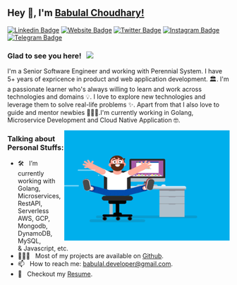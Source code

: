## Hey 👋, I'm [Babulal Choudhary!](https://github.com/babulal107/)
<!--
**babulal107/babulal107** is a ✨ _special_ ✨ repository because its `README.md` (this file) appears on your GitHub profile.

Here are some ideas to get you started:

- 🔭 I’m currently working on ...
- 🌱 I’m currently learning ...
- 👯 I’m looking to collaborate on ...
- 🤔 I’m looking for help with ...
- 💬 Ask me about ...
- 📫 How to reach me: ...
- 😄 Pronouns: ...
- ⚡ Fun fact: ...
-->

[![Linkedin Badge](https://img.shields.io/badge/-LinkedIn-0e76a8?style=flat-square&logo=Linkedin&logoColor=white)](https://linkedin.com/in/babulal-choudhary-74bb74111)
[![Website Badge](https://img.shields.io/badge/Website-3b5998?style=flat-square&logo=google-chrome&logoColor=white)](https://babulal107.github.io/)
[![Twitter Badge](https://img.shields.io/badge/-Twitter-00acee?style=flat-square&logo=Twitter&logoColor=white)](https://twitter.com/Babulal02789865)
[![Instagram Badge](https://img.shields.io/badge/-Instagram-e4405f?style=flat-square&logo=Instagram&logoColor=white)](https://instagram.com/babulal_choudhary.inc/)
[![Telegram Badge](https://img.shields.io/badge/-Telegram-0088cc?style=flat-square&logo=Telegram&logoColor=white)](https://t.me/babulal107)

### Glad to see you here! &nbsp; ![](https://visitor-badge.glitch.me/badge?page_id=babulal107.babulal107&style=flat-square&color=0088cc)

I'm a Senior Software Engineer and working with Perennial System. I have 5+ years of expricence in product and web application development. 🏛. I'm a passionate learner who's always willing to learn and work across technologies and domains 💡. I love to explore new technologies and leverage them to solve real-life problems ✨. Apart from that I also love to guide and mentor newbies 👨🏻‍💻.I'm currently working in Golang, Microservice Development and Cloud Native Application 🤓.

<img align="right" height="250" width="375" alt="" src="https://raw.githubusercontent.com/babulal107/babulal107/master/gifs/coder.gif" />

### Talking about Personal Stuffs:

- 🛠 &nbsp; I’m currently working with Golang, Microservices, RestAPI, <br/> Serverless AWS, GCP, Mongodb, DynamoDB, MySQL,<br/>& Javascript, etc.
- 👨🏻‍💻 &nbsp; Most of my projects are available on [Github](https://github.com/babulal107).
- 📫 &nbsp; How to reach me: babulal.developer@gmail.com.
- 📝 &nbsp; Checkout my [Resume](https://github.com/babulal107/babulal107/master/resume.pdf).






